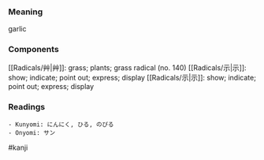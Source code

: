 ### Meaning

garlic

### Components

[[Radicals/艸|艸]]: grass; plants; grass radical (no. 140) [[Radicals/示|示]]: show; indicate; point out; express; display [[Radicals/示|示]]: show; indicate; point out; express; display

### Readings

```
- Kunyomi: にんにく, ひる, のびる
- Onyomi: サン
```

#kanji